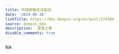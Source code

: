 ```yaml
---
title: 玲珑邮箱无法启动
date: '2024-06-26'
linkTitle: https://bbs.deepin.org/en/post/274304
source: deepin_bbs
description:  深度之家 
disable_comments: true
---
```

NA
